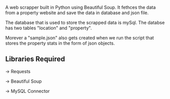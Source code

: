A web scrapper built in Python using Beautiful Soup. It fethces the data from a property website and save the data in database and json file.

The database that is used to store the scrapped data is mySql. The databse has two tables "location" and "property". 

Morever a "sample.json" also gets created when we run the script that stores the property stats in the form of json objects.


## Libraries Required

-> Requests

-> Beautiful Soup

-> MySQL Connector
